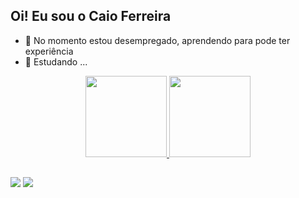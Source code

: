## Oi! Eu sou o Caio Ferreira


- 👀 No momento estou desempregado, aprendendo para pode ter experiência 
- 🌱 Estudando ...

<div align="center">
  <a href="https://github.com/CaioFerr3012">
  <img height="130em" src="https://github-readme-stats.vercel.app/api?username=CaioFerr3012&show_icons=false&theme=merko&include_all_commits=true&count_private=true"/>
  <img height="130em" src="https://github-readme-stats.vercel.app/api/top-langs/?username=CaioFerr3012&layout=compact&langs_count=7&theme=merko"/>
</div>

##

<div>
 <a href="https://www.instagram.com/caioferr3012/" target="_blank"><img src="https://img.shields.io/badge/Instagram-E4405F?style=for-the-badge&logo=instagram&logoColor=white" target="_blank"></a>
 <a href="https://twitter.com/CaioFerr3012" target="_blank"><img src="https://img.shields.io/badge/Twitter-1DA1F2?style=for-the-badge&logo=twitter&logoColor=white" target="_blank"></a>
 
</div>
